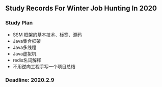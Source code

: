 ## Study Records For Winter Job Hunting In 2020

### Study Plan

 - SSM 框架的基本技术、标签、源码
 - Java集合框架
 - Java多线程
 - Java虚拟机
 - redis名词解释
 - 不用逆向工程手写一个项目总结

### Deadline: 2020.2.9